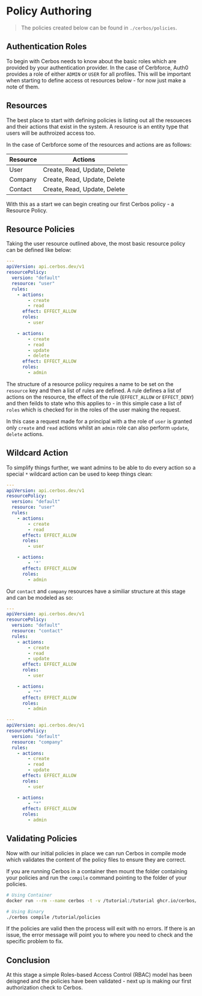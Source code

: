 # Policy Authoring

> The policies created below can be found in `./cerbos/policies`.

## Authentication Roles

To begin with Cerbos needs to know about the basic roles which are provided by your authentication provider. In the case of Cerbforce, Auth0 provides a role of either `ADMIN` or `USER` for all profiles. This will be important when starting to define access ot resources below - for now just make a note of them.

## Resources

The best place to start with defining policies is listing out all the resoueces and their actions that exist in the system. A resource is an entity type that users will be authroized access too.

In the case of Cerbforce some of the resources and actions are as follows:

| Resource | Actions |
| --- | --- |
| User | Create, Read, Update, Delete |
| Company | Create, Read, Update, Delete |
| Contact | Create, Read, Update, Delete |

With this as a start we can begin creating our first Cerbos policy - a Resource Policy.


## Resource Policies

Taking the user resource outlined above, the most basic resource policy can be defined like below:

```yaml
---
apiVersion: api.cerbos.dev/v1
resourcePolicy:
  version: "default" 
  resource: "user"
  rules:
    - actions: 
        - create
        - read
      effect: EFFECT_ALLOW
      roles:
        - user 

    - actions: 
        - create
        - read
        - update
        - delete
      effect: EFFECT_ALLOW
      roles:
        - admin         
```

The structure of a resource poliicy requires a name to be set on the `resource` key and then a list of rules are defined. A rule defines a list of actions on the resource, the effect of the rule (`EFFECT_ALLOW` or `EFFECT_DENY`) and then feilds to state who this applies to - in this simple case a list of `roles` which is checked for in the roles of the user making the request.

In this case a request made for a principal with a the role of `user` is granted only `create` and `read` actions whilst an `admin` role can also perform `update`, `delete` actions.

## Wildcard Action

To simplify things further, we want admins to be able to do every action so a special `*` wildcard action can be used to keep things clean:

```yaml
---
apiVersion: api.cerbos.dev/v1
resourcePolicy:
  version: "default" 
  resource: "user"
  rules:
    - actions: 
        - create
        - read
      effect: EFFECT_ALLOW
      roles:
        - user 

    - actions: 
        - '*'
      effect: EFFECT_ALLOW
      roles:
        - admin         
```

Our `contact` and `company` resources have a similiar structure at this stage and can be modeled as so:

```yaml
---
apiVersion: api.cerbos.dev/v1
resourcePolicy:
  version: "default"
  resource: "contact"
  rules:
    - actions:
        - create
        - read
        - update
      effect: EFFECT_ALLOW
      roles:
        - user

    - actions:
        - "*"
      effect: EFFECT_ALLOW
      roles:
        - admin
```

```yaml
---
apiVersion: api.cerbos.dev/v1
resourcePolicy:
  version: "default"
  resource: "company"
  rules:
    - actions:
        - create
        - read
        - update
      effect: EFFECT_ALLOW
      roles:
        - user

    - actions:
        - "*"
      effect: EFFECT_ALLOW
      roles:
        - admin
```


## Validating Policies

Now with our initial policies in place we can run Cerbos in compile mode which validates the content of the policy files to ensure they are correct.

If you are running Cerbos in a container then mount the folder containing your policies and run the `compile` command pointing to the folder of your policies.

```sh
# Using Container
docker run --rm --name cerbos -t -v /tutorial:/tutorial ghcr.io/cerbos/cerbos:latest compile /tutorial/policies

# Using Binary
./cerbos compile /tutorial/policies
```

If the policies are valid then the process will exit with no errors. If there is an issue, the error message will point you to where you need to check and the specific problem to fix.

## Conclusion

At this stage a simple Roles-based Access Control (RBAC) model has been deisgned and the policies have been validated - next up is making our first authorization check to Cerbos.